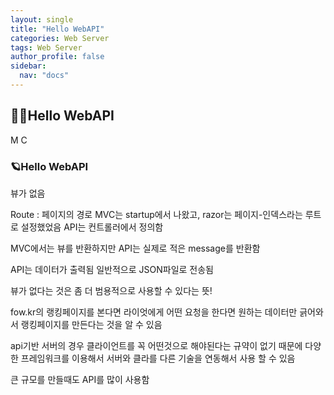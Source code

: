 ```yaml
---
layout: single
title: "Hello WebAPI"
categories: Web Server
tags: Web Server
author_profile: false
sidebar:
  nav: "docs"
---
```



## 🙇‍♀️Hello WebAPI


M
C


### 🪐Hello WebAPI


뷰가 없음

Route : 페이지의 경로
MVC는 startup에서 나왔고, razor는 페이지-인덱스라는 루트로 설정했었음
API는 컨트롤러에서 정의함

MVC에서는 뷰를 반환하지만 API는 실제로 적은 message를 반환함

API는 데이터가 출력됨 일반적으로 JSON파일로 전송됨

뷰가 없다는 것은 좀 더 범용적으로 사용할 수 있다는 뜻!



fow.kr의 랭킹페이지를 본다면 라이엇에게 어떤 요청을 한다면 원하는 데이터만 긁어와서 랭킹페이지를 만든다는 것을 알 수 있음

api기반 서버의 경우 클라이언트를 꼭 어떤것으로 해야된다는 규약이 없기 때문에 다양한 프레임워크를 이용해서 서버와 클라를 다른 기술을 연동해서 사용 할 수 있음

큰 규모를 만들때도 API를 많이 사용함








